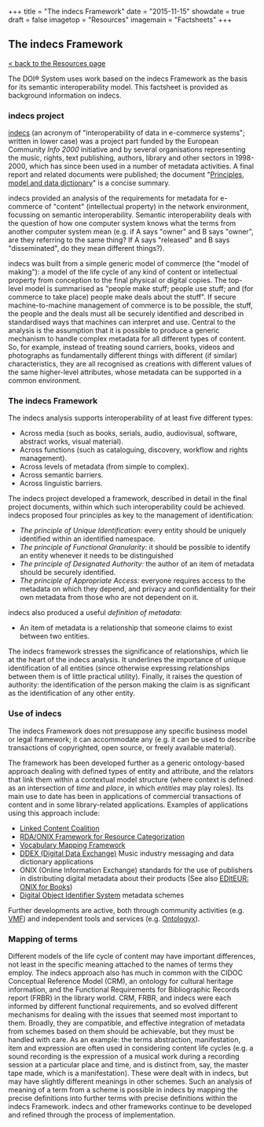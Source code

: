 +++
title = "The indecs Framework"
date = "2015-11-15"
showdate = true
draft = false
imagetop = "Resources"
imagemain = "Factsheets"
+++

## The indecs Framework

[< back to the Resources page](/the-identifier/resources/)

The DOI® System uses work based on the indecs Framework as the basis for its semantic interoperability model. This factsheet is provided as background information on indecs.

### indecs project

[indecs](http://cordis.europa.eu/econtent/mmrcs/indecs.htm) (an acronym of "interoperability of data in e-commerce systems"; written in lower case) was a project part funded by the European Community _Info 2000_ initiative and by several organisations representing the music, rights, text publishing, authors, library and other sectors in 1998-2000, which has since been used in a number of metadata activities. A final report and related documents were published; the document "[Principles, model and data dictionary](http://www.doi.org/topics/indecs/indecs_framework_2000.pdf)" is a concise summary.

indecs provided an analysis of the requirements for metadata for e-commerce of "content" (intellectual property) in the network environment, focussing on semantic interoperability. Semantic interoperability deals with the question of how one computer system knows what the terms from another computer system mean (e.g. if A says "owner" and B says "owner", are they referring to the same thing? If A says "released" and B says "disseminated", do they mean different things?).

indecs was built from a simple generic model of commerce (the "model of making"): a model of the life cycle of any kind of content or intellectual property from conception to the final physical or digital copies. The top-level model is summarised as "people make stuff; people use stuff; and (for commerce to take place) people make deals about the stuff". If secure machine-to-machine management of commerce is to be possible, the stuff, the people and the deals must all be securely identified and described in standardised ways that machines can interpret and use. Central to the analysis is the assumption that it is possible to produce a generic mechanism to handle complex metadata for all different types of content. So, for example, instead of treating sound carriers, books, videos and photographs as fundamentally different things with different (if similar) characteristics, they are all recognised as creations with different values of the same higher-level attributes, whose metadata can be supported in a common environment.

### The indecs Framework

The indecs analysis supports interoperability of at least five different types:

*   Across media (such as books, serials, audio, audiovisual, software, abstract works, visual material).
*   Across functions (such as cataloguing, discovery, workflow and rights management).
*   Across levels of metadata (from simple to complex).
*   Across semantic barriers.
*   Across linguistic barriers.

The indecs project developed a framework, described in detail in the final project documents, within which such interoperability could be achieved. indecs proposed four principles as key to the management of identification:

*   _The principle of Unique Identification:_ every entity should be uniquely identified within an identified namespace.
*   _The principle of Functional Granularity:_ it should be possible to identify an entity whenever it needs to be distinguished
*   _The principle of Designated Authority:_ the author of an item of metadata should be securely identified.
*   _The principle of Appropriate Access:_ everyone requires access to the metadata on which they depend, and privacy and confidentiality for their own metadata from those who are not dependent on it.

indecs also produced a useful _definition of metadata_:

*   An item of metadata is a relationship that someone claims to exist between two entities.

The indecs framework stresses the significance of relationships, which lie at the heart of the indecs analysis. It underlines the importance of unique identification of all entities (since otherwise expressing relationships between them is of little practical utility). Finally, it raises the question of authority: the identification of the person making the claim is as significant as the identification of any other entity.

### Use of indecs

The indecs Framework does not presuppose any specific business model or legal framework; it can accommodate any (e.g. it can be used to describe transactions of copyrighted, open source, or freely available material).

The framework has been developed further as a generic ontology-based approach dealing with defined types of entity and attribute, and the relators that link them within a contextual model structure (where context is defined as an intersection of _time_ and _place_, in which _entities_ may play roles). Its main use to date has been in applications of commercial transactions of content and in some library-related applications. Examples of applications using this approach include:

*   [Linked Content Coalition](http://www.linkedcontentcoalition.org/)
*   [RDA/ONIX Framework for Resource Categorization](http://dx.doi.org/10.1045/january2007-dunsire)
*   [Vocabulary Mapping Framework](http://www.doi.org/VMF/index.html)
*   [DDEX (Digital Data Exchange)](http://www.ddex.net) Music industry messaging and data dictionary applications
*   ONIX (Online Information Exchange) standards for the use of publishers in distributing digital metadata about their products (See also [EDItEUR: ONIX for Books](http://www.editeur.org/onix.html))
*   [Digital Object Identifier System](http://www.doi.org/) metadata schemes

Further developments are active, both through community activities (e.g. [VMF](../VMF/index.html)) and independent tools and services (e.g. [Ontologyx](http://www.rightscom.com/)).

### Mapping of terms

Different models of the life cycle of content may have important differences, not least in the specific meaning attached to the names of terms they employ. The indecs approach also has much in common with the CIDOC Conceptual Reference Model (CRM), an ontology for cultural heritage information, and the Functional Requirements for Bibliographic Records report (FRBR) in the library world. CRM, FRBR, and indecs were each informed by different functional requirements, and so evolved different mechanisms for dealing with the issues that seemed most important to them. Broadly, they are compatible, and effective integration of metadata from schemes based on them should be achievable, but they must be handled with care. As an example: the terms abstraction, manifestation, item and expression are often used in considering content life cycles (e.g. a sound recording is the expression of a musical work during a recording session at a particular place and time, and is distinct from, say, the master tape made, which is a manifestation). These were dealt with in indecs, but may have slightly different meanings in other schemes. Such an analysis of meaning of a term from a scheme is possible in indecs by mapping the precise definitions into further terms with precise definitions within the indecs Framework. indecs and other frameworks continue to be developed and refined through the process of implementation.